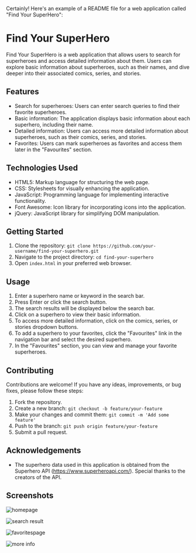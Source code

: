Certainly! Here's an example of a README file for a web application called "Find Your SuperHero":

# Find Your SuperHero

Find Your SuperHero is a web application that allows users to search for superheroes and access detailed information about them. Users can explore basic information about superheroes, such as their names, and dive deeper into their associated comics, series, and stories.

## Features

- Search for superheroes: Users can enter search queries to find their favorite superheroes.
- Basic information: The application displays basic information about each superhero, including their name.
- Detailed information: Users can access more detailed information about superheroes, such as their comics, series, and stories.
- Favorites: Users can mark superheroes as favorites and access them later in the "Favourites" section.

## Technologies Used

- HTML5: Markup language for structuring the web page.
- CSS: Stylesheets for visually enhancing the application.
- JavaScript: Programming language for implementing interactive functionality.
- Font Awesome: Icon library for incorporating icons into the application.
- jQuery: JavaScript library for simplifying DOM manipulation.

## Getting Started

1. Clone the repository: `git clone https://github.com/your-username/find-your-superhero.git`
2. Navigate to the project directory: `cd find-your-superhero`
3. Open `index.html` in your preferred web browser.

## Usage

1. Enter a superhero name or keyword in the search bar.
2. Press Enter or click the search button.
3. The search results will be displayed below the search bar.
4. Click on a superhero to view their basic information.
5. To access more detailed information, click on the comics, series, or stories dropdown buttons.
6. To add a superhero to your favorites, click the "Favourites" link in the navigation bar and select the desired superhero.
7. In the "Favourites" section, you can view and manage your favorite superheroes.

## Contributing

Contributions are welcome! If you have any ideas, improvements, or bug fixes, please follow these steps:

1. Fork the repository.
2. Create a new branch: `git checkout -b feature/your-feature`
3. Make your changes and commit them: `git commit -m 'Add some feature'`
4. Push to the branch: `git push origin feature/your-feature`
5. Submit a pull request.


## Acknowledgements

- The superhero data used in this application is obtained from the Superhero API (https://www.superheroapi.com/). Special thanks to the creators of the API.

## Screenshots

![homepage](https://github.com/pyogi37/superhero-hunter/assets/88927018/df81e493-6dbb-4ac7-88d1-c503ba94cbb1)

![search result](https://github.com/pyogi37/superhero-hunter/assets/88927018/44f2af7a-dcb3-43a8-b3b2-9bb16c997ba5)



![favoritespage](https://github.com/pyogi37/superhero-hunter/assets/88927018/99af9fd1-8d5d-4303-a16b-d22d0d9ccd94)



![more info](https://github.com/pyogi37/superhero-hunter/assets/88927018/ec9de61d-6fe9-48ff-94df-8acd4fed0f61)





